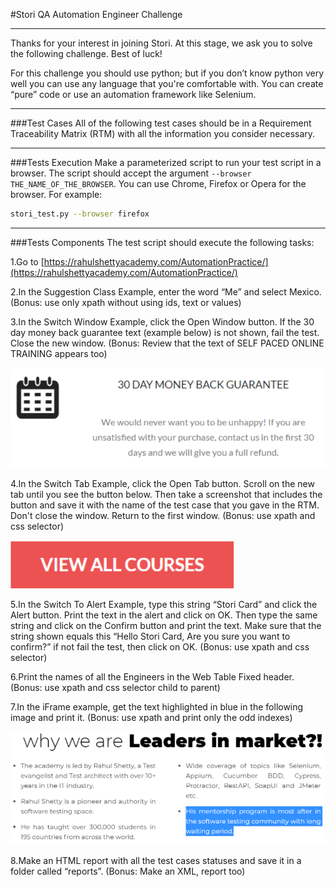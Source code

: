 #Stori QA Automation Engineer Challenge

---

Thanks for your interest in joining Stori. At this stage, we ask you to solve the following challenge. Best of luck!

For this challenge you should use python; but if you don’t know python very well you can use any language that you're
comfortable with. You can create “pure” code or use an automation framework like Selenium. 

---

###Test Cases
All of the following test cases should be in a Requirement Traceability Matrix (RTM) with all the information you
consider necessary.

---

###Tests Execution
Make a parameterized script to run your test script in a browser. The script should accept the argument 
`--browser THE_NAME_OF_THE_BROWSER`. 
You can use Chrome, Firefox or Opera for the browser. For example: 
```bash
stori_test.py --browser firefox
```

---

###Tests Components
The test script should execute the following tasks:

1.Go to [https://rahulshettyacademy.com/AutomationPractice/](https://rahulshettyacademy.com/AutomationPractice/)

2.In the Suggestion Class Example, enter the word “Me” and select Mexico.
(Bonus: use only xpath without using ids, text or values)

3.In the Switch Window Example, click the Open Window button. If the 30 day money back guarantee text (example below) is
not shown, fail the test. Close the new window.
(Bonus: Review that the text of SELF PACED ONLINE TRAINING appears too)

![img.png](img.png)


4.In the Switch Tab Example, click the Open Tab button.  Scroll on the new tab until you see the button below. Then take a screenshot that includes the button and save it with the name of the test case that you gave in the RTM. Don't close the window. Return to the first window.
(Bonus: use xpath and css selector)

![img_1.png](img_1.png)


5.In the Switch To Alert Example, type this string “Stori Card” and click the Alert button. Print the text in the alert and click on OK. Then type the same string and click on the Confirm button and print the text. Make sure that the string shown equals this “Hello Stori Card, Are you sure you want to confirm?” if not fail the test, then click on OK.
(Bonus: use xpath and css selector)

6.Print the names of all the Engineers in the Web Table Fixed header.
(Bonus: use xpath and css selector child to parent)

7.In the iFrame example, get the text highlighted in blue in the following image and print it.
(Bonus: use xpath and print only the odd indexes)

![img_2.png](img_2.png)


8.Make an HTML report with all the test cases statuses and save it in a folder called “reports”.
(Bonus: Make an XML, report too)
